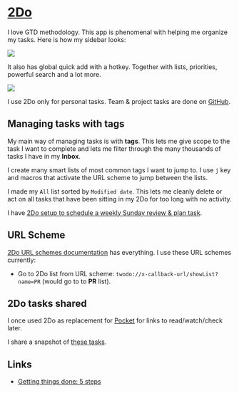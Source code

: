 # [2Do](https://www.2doapp.com/)

I love GTD methodology. This app is phenomenal with helping me organize my tasks. Here is how my sidebar looks:

![](https://i.imgur.com/EJMdDzY.png)

It also has global quick add with a hotkey. Together with lists, priorities, powerful search and a lot more.

![](https://i.imgur.com/QuBsexM.png)

I use 2Do only for personal tasks. Team & project tasks are done on [GitHub](../../open-source/github/github.md).

## Managing tasks with tags

My main way of managing tasks is with **tags**. This lets me give scope to the task I want to complete and lets me filter through the many thousands of tasks I have in my **Inbox**.

I create many smart lists of most common tags I want to jump to. I use `j` key and macros that activate the URL scheme to jump between the lists.

I made my `All` list sorted by `Modified date`. This lets me cleanly delete or act on all tasks that have been sitting in my 2Do for too long with no activity.

I have [2Do setup to schedule a weekly Sunday review & plan task](../../focusing/focusing.md).

## URL Scheme

[2Do URL schemes documentation](https://www.2doapp.com/kb/article/url-schemes.html) has everything. I use these URL schemes currently:

- Go to 2Do list from URL scheme: `twodo://x-callback-url/showList?name=PR` (would go to to **PR** list).

## 2Do tasks shared

I once used 2Do as replacement for [Pocket](https://getpocket.com) for links to read/watch/check later.

I share a snapshot of [these tasks](https://gist.github.com/nikitavoloboev/c8b71bfb06634877bbcf94ef2fc0c95f).

## Links

- [Getting things done: 5 steps](http://gettingthingsdone.com/fivesteps/)
